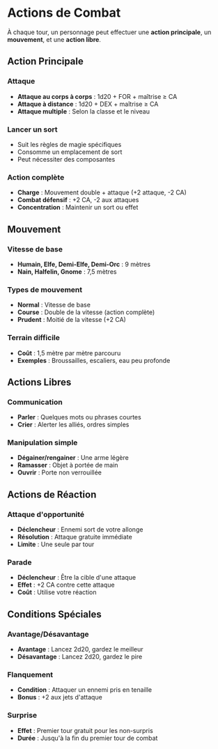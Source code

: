 # Actions de Combat

À chaque tour, un personnage peut effectuer une **action principale**, un **mouvement**, et une **action libre**.

## Action Principale

### Attaque
- **Attaque au corps à corps** : 1d20 + FOR + maîtrise ≥ CA
- **Attaque à distance** : 1d20 + DEX + maîtrise ≥ CA
- **Attaque multiple** : Selon la classe et le niveau

### Lancer un sort
- Suit les règles de magie spécifiques
- Consomme un emplacement de sort
- Peut nécessiter des composantes

### Action complète
- **Charge** : Mouvement double + attaque (+2 attaque, -2 CA)
- **Combat défensif** : +2 CA, -2 aux attaques
- **Concentration** : Maintenir un sort ou effet

## Mouvement

### Vitesse de base
- **Humain, Elfe, Demi-Elfe, Demi-Orc** : 9 mètres
- **Nain, Halfelin, Gnome** : 7,5 mètres

### Types de mouvement
- **Normal** : Vitesse de base
- **Course** : Double de la vitesse (action complète)
- **Prudent** : Moitié de la vitesse (+2 CA)

### Terrain difficile
- **Coût** : 1,5 mètre par mètre parcouru
- **Exemples** : Broussailles, escaliers, eau peu profonde

## Actions Libres

### Communication
- **Parler** : Quelques mots ou phrases courtes
- **Crier** : Alerter les alliés, ordres simples

### Manipulation simple
- **Dégainer/rengainer** : Une arme légère
- **Ramasser** : Objet à portée de main
- **Ouvrir** : Porte non verrouillée

## Actions de Réaction

### Attaque d'opportunité
- **Déclencheur** : Ennemi sort de votre allonge
- **Résolution** : Attaque gratuite immédiate
- **Limite** : Une seule par tour

### Parade
- **Déclencheur** : Être la cible d'une attaque
- **Effet** : +2 CA contre cette attaque
- **Coût** : Utilise votre réaction

## Conditions Spéciales

### Avantage/Désavantage
- **Avantage** : Lancez 2d20, gardez le meilleur
- **Désavantage** : Lancez 2d20, gardez le pire

### Flanquement
- **Condition** : Attaquer un ennemi pris en tenaille
- **Bonus** : +2 aux jets d'attaque

### Surprise
- **Effet** : Premier tour gratuit pour les non-surpris
- **Durée** : Jusqu'à la fin du premier tour de combat
